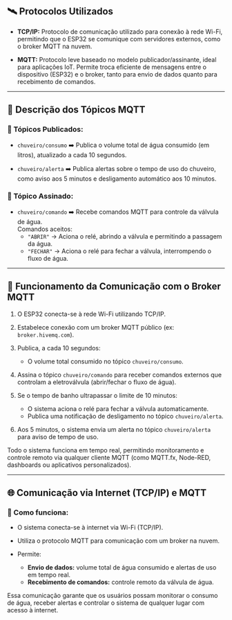## 🛰️ Protocolos Utilizados

- **TCP/IP:** Protocolo de comunicação utilizado para conexão à rede Wi-Fi, permitindo que o ESP32 se comunique com servidores externos, como o broker MQTT na nuvem.

- **MQTT:** Protocolo leve baseado no modelo publicador/assinante, ideal para aplicações IoT. Permite troca eficiente de mensagens entre o dispositivo (ESP32) e o broker, tanto para envio de dados quanto para recebimento de comandos.

---

## 📡 Descrição dos Tópicos MQTT

### 🔹 Tópicos Publicados:

- `chuveiro/consumo` ➡️ Publica o volume total de água consumido (em litros), atualizado a cada 10 segundos.

- `chuveiro/alerta` ➡️ Publica alertas sobre o tempo de uso do chuveiro, como aviso aos 5 minutos e desligamento automático aos 10 minutos.

### 🔸 Tópico Assinado:

- `chuveiro/comando` ➡️ Recebe comandos MQTT para controle da válvula de água.  
  Comandos aceitos:  
  - `"ABRIR"` → Aciona o relé, abrindo a válvula e permitindo a passagem da água.  
  - `"FECHAR"` → Aciona o relé para fechar a válvula, interrompendo o fluxo de água.

---

## 🔄 Funcionamento da Comunicação com o Broker MQTT

1. O ESP32 conecta-se à rede Wi-Fi utilizando TCP/IP.

2. Estabelece conexão com um broker MQTT público (ex: `broker.hivemq.com`).

3. Publica, a cada 10 segundos:  
   - O volume total consumido no tópico `chuveiro/consumo`.

4. Assina o tópico `chuveiro/comando` para receber comandos externos que controlam a eletroválvula (abrir/fechar o fluxo de água).

5. Se o tempo de banho ultrapassar o limite de 10 minutos:  
   - O sistema aciona o relé para fechar a válvula automaticamente.  
   - Publica uma notificação de desligamento no tópico `chuveiro/alerta`.

6. Aos 5 minutos, o sistema envia um alerta no tópico `chuveiro/alerta` para aviso de tempo de uso.

Todo o sistema funciona em tempo real, permitindo monitoramento e controle remoto via qualquer cliente MQTT (como MQTT.fx, Node-RED, dashboards ou aplicativos personalizados).

---

## 🌐 Comunicação via Internet (TCP/IP) e MQTT

### 🚀 Como funciona:

- O sistema conecta-se à internet via Wi-Fi (TCP/IP).

- Utiliza o protocolo MQTT para comunicação com um broker na nuvem.

- Permite:  
  - **Envio de dados:** volume total de água consumido e alertas de uso em tempo real.  
  - **Recebimento de comandos:** controle remoto da válvula de água.

Essa comunicação garante que os usuários possam monitorar o consumo de água, receber alertas e controlar o sistema de qualquer lugar com acesso à internet.
